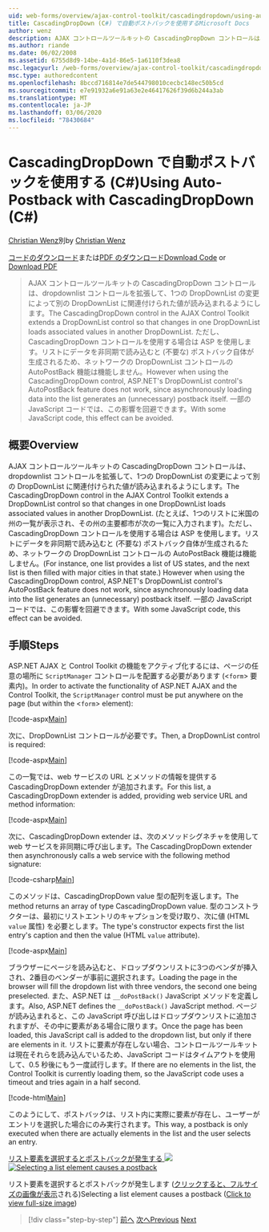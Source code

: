 ```yaml
---
uid: web-forms/overview/ajax-control-toolkit/cascadingdropdown/using-auto-postback-with-cascadingdropdown-cs
title: CascadingDropDown (C#) で自動ポストバックを使用するMicrosoft Docs
author: wenz
description: AJAX コントロールツールキットの CascadingDropDown コントロールは、dropdownlist コントロールを拡張して、1つの DropDownList の変更によって anoth に関連付けられた値が読み込まれるようにします。
ms.author: riande
ms.date: 06/02/2008
ms.assetid: 6755d8d9-14be-4a1d-86e5-1a6110f3dea8
msc.legacyurl: /web-forms/overview/ajax-control-toolkit/cascadingdropdown/using-auto-postback-with-cascadingdropdown-cs
msc.type: authoredcontent
ms.openlocfilehash: 8bccd716814e7de544798010cecbc148ec50b5cd
ms.sourcegitcommit: e7e91932a6e91a63e2e46417626f39d6b244a3ab
ms.translationtype: MT
ms.contentlocale: ja-JP
ms.lasthandoff: 03/06/2020
ms.locfileid: "78430684"
---
```

# <a name="using-auto-postback-with-cascadingdropdown-c"></a><span data-ttu-id="502e9-103">CascadingDropDown で自動ポストバックを使用する (C#)</span><span class="sxs-lookup"><span data-stu-id="502e9-103">Using Auto-Postback with CascadingDropDown (C#)</span></span>

<span data-ttu-id="502e9-104">[Christian Wenz](https://github.com/wenz)別</span><span class="sxs-lookup"><span data-stu-id="502e9-104">by [Christian Wenz](https://github.com/wenz)</span></span>

<span data-ttu-id="502e9-105">[コードのダウンロード](https://download.microsoft.com/download/9/0/7/907760b1-2c60-4f81-aeb6-ca416a573b0d/cascadingdropdown3.cs.zip)または[PDF のダウンロード](https://download.microsoft.com/download/2/d/c/2dc10e34-6983-41d4-9c08-f78f5387d32b/cascadingdropdown3CS.pdf)</span><span class="sxs-lookup"><span data-stu-id="502e9-105">[Download Code](https://download.microsoft.com/download/9/0/7/907760b1-2c60-4f81-aeb6-ca416a573b0d/cascadingdropdown3.cs.zip) or [Download PDF](https://download.microsoft.com/download/2/d/c/2dc10e34-6983-41d4-9c08-f78f5387d32b/cascadingdropdown3CS.pdf)</span></span>

> <span data-ttu-id="502e9-106">AJAX コントロールツールキットの CascadingDropDown コントロールは、dropdownlist コントロールを拡張して、1つの DropDownList の変更によって別の DropDownList に関連付けられた値が読み込まれるようにします。</span><span class="sxs-lookup"><span data-stu-id="502e9-106">The CascadingDropDown control in the AJAX Control Toolkit extends a DropDownList control so that changes in one DropDownList loads associated values in another DropDownList.</span></span> <span data-ttu-id="502e9-107">ただし、CascadingDropDown コントロールを使用する場合は ASP を使用します。リストにデータを非同期で読み込むと (不要な) ポストバック自体が生成されるため、ネットワークの DropDownList コントロールの AutoPostBack 機能は機能しません。</span><span class="sxs-lookup"><span data-stu-id="502e9-107">However when using the CascadingDropDown control, ASP.NET's DropDownList control's AutoPostBack feature does not work, since asynchronously loading data into the list generates an (unnecessary) postback itself.</span></span> <span data-ttu-id="502e9-108">一部の JavaScript コードでは、この影響を回避できます。</span><span class="sxs-lookup"><span data-stu-id="502e9-108">With some JavaScript code, this effect can be avoided.</span></span>

## <a name="overview"></a><span data-ttu-id="502e9-109">概要</span><span class="sxs-lookup"><span data-stu-id="502e9-109">Overview</span></span>

<span data-ttu-id="502e9-110">AJAX コントロールツールキットの CascadingDropDown コントロールは、dropdownlist コントロールを拡張して、1つの DropDownList の変更によって別の DropDownList に関連付けられた値が読み込まれるようにします。</span><span class="sxs-lookup"><span data-stu-id="502e9-110">The CascadingDropDown control in the AJAX Control Toolkit extends a DropDownList control so that changes in one DropDownList loads associated values in another DropDownList.</span></span> <span data-ttu-id="502e9-111">(たとえば、1つのリストに米国の州の一覧が表示され、その州の主要都市が次の一覧に入力されます)。ただし、CascadingDropDown コントロールを使用する場合は ASP を使用します。リストにデータを非同期で読み込むと (不要な) ポストバック自体が生成されるため、ネットワークの DropDownList コントロールの AutoPostBack 機能は機能しません。</span><span class="sxs-lookup"><span data-stu-id="502e9-111">(For instance, one list provides a list of US states, and the next list is then filled with major cities in that state.) However when using the CascadingDropDown control, ASP.NET's DropDownList control's AutoPostBack feature does not work, since asynchronously loading data into the list generates an (unnecessary) postback itself.</span></span> <span data-ttu-id="502e9-112">一部の JavaScript コードでは、この影響を回避できます。</span><span class="sxs-lookup"><span data-stu-id="502e9-112">With some JavaScript code, this effect can be avoided.</span></span>

## <a name="steps"></a><span data-ttu-id="502e9-113">手順</span><span class="sxs-lookup"><span data-stu-id="502e9-113">Steps</span></span>

<span data-ttu-id="502e9-114">ASP.NET AJAX と Control Toolkit の機能をアクティブ化するには、ページの任意の場所に `ScriptManager` コントロールを配置する必要があります (&lt;`form`&gt; 要素内)。</span><span class="sxs-lookup"><span data-stu-id="502e9-114">In order to activate the functionality of ASP.NET AJAX and the Control Toolkit, the `ScriptManager` control must be put anywhere on the page (but within the &lt;`form`&gt; element):</span></span>

[!code-aspx[Main](using-auto-postback-with-cascadingdropdown-cs/samples/sample1.aspx)]

<span data-ttu-id="502e9-115">次に、DropDownList コントロールが必要です。</span><span class="sxs-lookup"><span data-stu-id="502e9-115">Then, a DropDownList control is required:</span></span>

[!code-aspx[Main](using-auto-postback-with-cascadingdropdown-cs/samples/sample2.aspx)]

<span data-ttu-id="502e9-116">この一覧では、web サービスの URL とメソッドの情報を提供する CascadingDropDown extender が追加されます。</span><span class="sxs-lookup"><span data-stu-id="502e9-116">For this list, a CascadingDropDown extender is added, providing web service URL and method information:</span></span>

[!code-aspx[Main](using-auto-postback-with-cascadingdropdown-cs/samples/sample3.aspx)]

<span data-ttu-id="502e9-117">次に、CascadingDropDown extender は、次のメソッドシグネチャを使用して web サービスを非同期に呼び出します。</span><span class="sxs-lookup"><span data-stu-id="502e9-117">The CascadingDropDown extender then asynchronously calls a web service with the following method signature:</span></span>

[!code-csharp[Main](using-auto-postback-with-cascadingdropdown-cs/samples/sample4.cs)]

<span data-ttu-id="502e9-118">このメソッドは、CascadingDropDown value 型の配列を返します。</span><span class="sxs-lookup"><span data-stu-id="502e9-118">The method returns an array of type CascadingDropDown value.</span></span> <span data-ttu-id="502e9-119">型のコンストラクターは、最初にリストエントリのキャプションを受け取り、次に値 (HTML `value` 属性) を必要とします。</span><span class="sxs-lookup"><span data-stu-id="502e9-119">The type's constructor expects first the list entry's caption and then the value (HTML `value` attribute).</span></span>

[!code-aspx[Main](using-auto-postback-with-cascadingdropdown-cs/samples/sample5.aspx)]

<span data-ttu-id="502e9-120">ブラウザーにページを読み込むと、ドロップダウンリストに3つのベンダが挿入され、2番目のベンダーが事前に選択されます。</span><span class="sxs-lookup"><span data-stu-id="502e9-120">Loading the page in the browser will fill the dropdown list with three vendors, the second one being preselected.</span></span> <span data-ttu-id="502e9-121">また、ASP.NET は `__doPostBack()` JavaScript メソッドを定義します。</span><span class="sxs-lookup"><span data-stu-id="502e9-121">Also, ASP.NET defines the `__doPostBack()` JavaScript method.</span></span> <span data-ttu-id="502e9-122">ページが読み込まれると、この JavaScript 呼び出しはドロップダウンリストに追加されますが、その中に要素がある場合に限ります。</span><span class="sxs-lookup"><span data-stu-id="502e9-122">Once the page has been loaded, this JavaScript call is added to the dropdown list, but only if there are elements in it.</span></span> <span data-ttu-id="502e9-123">リストに要素が存在しない場合、コントロールツールキットは現在それらを読み込んでいるため、JavaScript コードはタイムアウトを使用して、0.5 秒後にもう一度試行します。</span><span class="sxs-lookup"><span data-stu-id="502e9-123">If there are no elements in the list, the Control Toolkit is currently loading them, so the JavaScript code uses a timeout and tries again in a half second.</span></span>

[!code-html[Main](using-auto-postback-with-cascadingdropdown-cs/samples/sample6.html)]

<span data-ttu-id="502e9-124">このようにして、ポストバックは、リスト内に実際に要素が存在し、ユーザーがエントリを選択した場合にのみ実行されます。</span><span class="sxs-lookup"><span data-stu-id="502e9-124">This way, a postback is only executed when there are actually elements in the list and the user selects an entry.</span></span>

<span data-ttu-id="502e9-125">[リスト要素を選択するとポストバックが発生する ![](using-auto-postback-with-cascadingdropdown-cs/_static/image2.png)](using-auto-postback-with-cascadingdropdown-cs/_static/image1.png)</span><span class="sxs-lookup"><span data-stu-id="502e9-125">[![Selecting a list element causes a postback](using-auto-postback-with-cascadingdropdown-cs/_static/image2.png)](using-auto-postback-with-cascadingdropdown-cs/_static/image1.png)</span></span>

<span data-ttu-id="502e9-126">リスト要素を選択するとポストバックが発生します ([クリックすると、フルサイズの画像が表示](using-auto-postback-with-cascadingdropdown-cs/_static/image3.png)される)</span><span class="sxs-lookup"><span data-stu-id="502e9-126">Selecting a list element causes a postback ([Click to view full-size image](using-auto-postback-with-cascadingdropdown-cs/_static/image3.png))</span></span>

> [!div class="step-by-step"]
> <span data-ttu-id="502e9-127">[前へ](presetting-list-entries-with-cascadingdropdown-cs.md)
> [次へ](filling-a-list-using-cascadingdropdown-vb.md)</span><span class="sxs-lookup"><span data-stu-id="502e9-127">[Previous](presetting-list-entries-with-cascadingdropdown-cs.md)
[Next](filling-a-list-using-cascadingdropdown-vb.md)</span></span>
